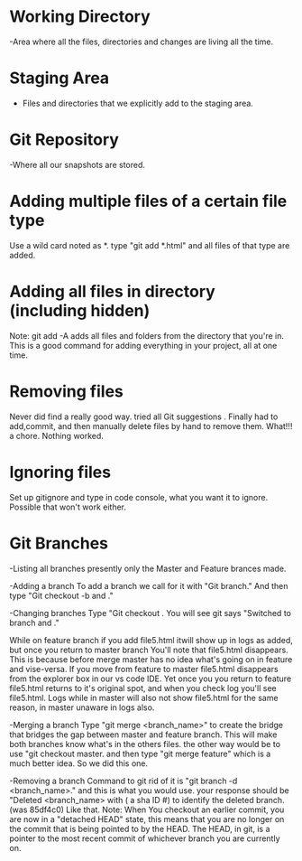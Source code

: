# Working Directory
-Area where all the files, directories and changes are living all the time.

# Staging Area
- Files and directories that we explicitly add to the staging area.

# Git Repository
-Where all our snapshots are stored.

# Adding multiple files of a certain file type
Use a wild card noted as *. type  "git add *.html"  and all files of that type are added.

# Adding all files in directory (including hidden)
Note: git add -A adds all files and folders from the directory that you're in.
This is a good command for adding everything in your project, all at one time.

# Removing files
Never did find a really good way. tried all Git suggestions . Finally had to add,commit, and then manually delete files by hand to remove them. What!!! a chore. Nothing worked.
# Ignoring files
Set up gitignore and type in code console, what you want it to ignore. Possible that won't work either.

# Git Branches

-Listing all branches
presently only the Master and Feature brances made.

-Adding a branch
To add a branch we call for it with "Git branch."   And then type "Git checkout -b and <name of file>."


-Changing branches
Type "Git checkout <name of branch You want>.
You will see git says "Switched to branch and <name if file that we switched to>."

While on feature branch if you add file5.html itwill show up in logs as added, but once you return to master branch
You'll note that file5.html disappears. This is because before merge master has no idea what's going on in feature
and vise-versa. If you move from feature to master file5.html disappears from the explorer box in our vs code IDE.
Yet once you you return to feature file5.html returns to it's original spot, and when you check log you'll see file5.html. Logs while in master will also not show file5.html for the same reason, in master unaware in logs also.

-Merging a branch
Type "git merge <branch_name>" to create the bridge that bridges the gap between master and feature branch.
This will make both branches know what's in the others files. the other way would be to use "git checkout master.
and then type "git merge feature" which is a much better idea. So we did this one.

-Removing a branch
Command to git rid of it is "git branch -d <branch_name>." and this is what you would use.
your response should be "Deleted <branch_name> with ( a sha ID #) to identify the deleted branch.(was 85df4c0)
Like that.
Note: When You checkout an earlier commit, you are now in a "detached HEAD" state, this means that you are
no longer on the commit that is being pointed to by the HEAD. The HEAD, in git, is a pointer to the most recent 
commit of whichever branch you are currently on.